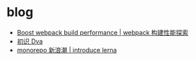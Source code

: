 # blog

* [Boost webpack build performance | webpack 构建性能探索](https://github.com/pigcan/blog/issues/1)
* [初识 Dva](https://github.com/pigcan/blog/issues/2)
* [monorepo 新浪潮 | introduce lerna](https://github.com/pigcan/blog/issues/3)
